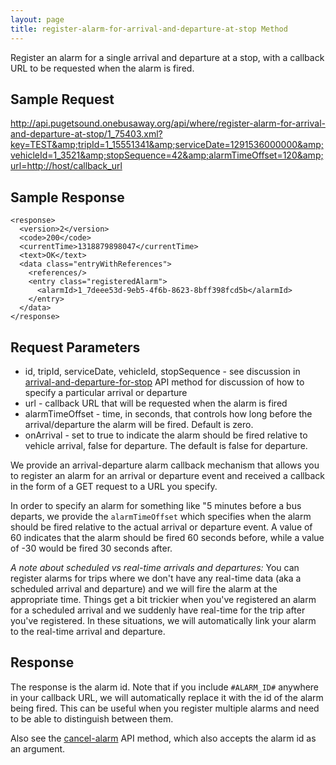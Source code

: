 ```yaml
---
layout: page
title: register-alarm-for-arrival-and-departure-at-stop Method
---
```


Register an alarm for a single arrival and departure at a stop, with a callback URL to be requested when the alarm is fired.

## Sample Request

http://api.pugetsound.onebusaway.org/api/where/register-alarm-for-arrival-and-departure-at-stop/1_75403.xml?key=TEST&amp;tripId=1_15551341&amp;serviceDate=1291536000000&amp;vehicleId=1_3521&amp;stopSequence=42&amp;alarmTimeOffset=120&amp;url=http://host/callback_url

## Sample Response

~~~~
<response>
  <version>2</version>
  <code>200</code>
  <currentTime>1318879898047</currentTime>
  <text>OK</text>
  <data class="entryWithReferences">
    <references/>
    <entry class="registeredAlarm">
      <alarmId>1_7deee53d-9eb5-4f6b-8623-8bff398fcd5b</alarmId>
    </entry>
  </data>
</response>
~~~~

## Request Parameters

* id, tripId, serviceDate, vehicleId, stopSequence - see discussion in [arrival-and-departure-for-stop](/api/where/methods/arrival-and-departure-for-stop) API method for discussion of how to specify a particular arrival or departure
* url - callback URL that will be requested when the alarm is fired
* alarmTimeOffset - time, in seconds, that controls how long before the arrival/departure the alarm will be fired.  Default is zero.
* onArrival - set to true to indicate the alarm should be fired relative to vehicle arrival, false for departure.  The default is false for departure.

We provide an arrival-departure alarm callback mechanism that allows you to register an alarm for an arrival or departure event and received a callback in the form of a GET request to a URL you specify.

In order to specify an alarm for something like "5 minutes before a bus departs, we provide the `alarmTimeOffset` which specifies when the alarm should be fired relative to the actual arrival or departure event.  A value of 60 indicates that the alarm should be fired 60 seconds before, while a value of -30 would be fired 30 seconds after.

*A note about scheduled vs real-time arrivals and departures:*  You can register alarms for trips where we don't have any real-time data (aka a scheduled arrival and departure) and we will fire the alarm at the appropriate time.  Things get a bit trickier when you've registered an alarm for a scheduled arrival and we suddenly have real-time for the trip after you've registered.  In these situations, we will automatically link your alarm to the real-time arrival and departure.

## Response

The response is the alarm id.  Note that if you include `#ALARM_ID#` anywhere in your callback URL, we will automatically replace it with the id of the alarm being fired.  This can be useful when you register multiple alarms and need to be able to distinguish between them.

Also see the [cancel-alarm](/api/where/methods/cancel-alarm) API method, which also accepts the alarm id as an argument.